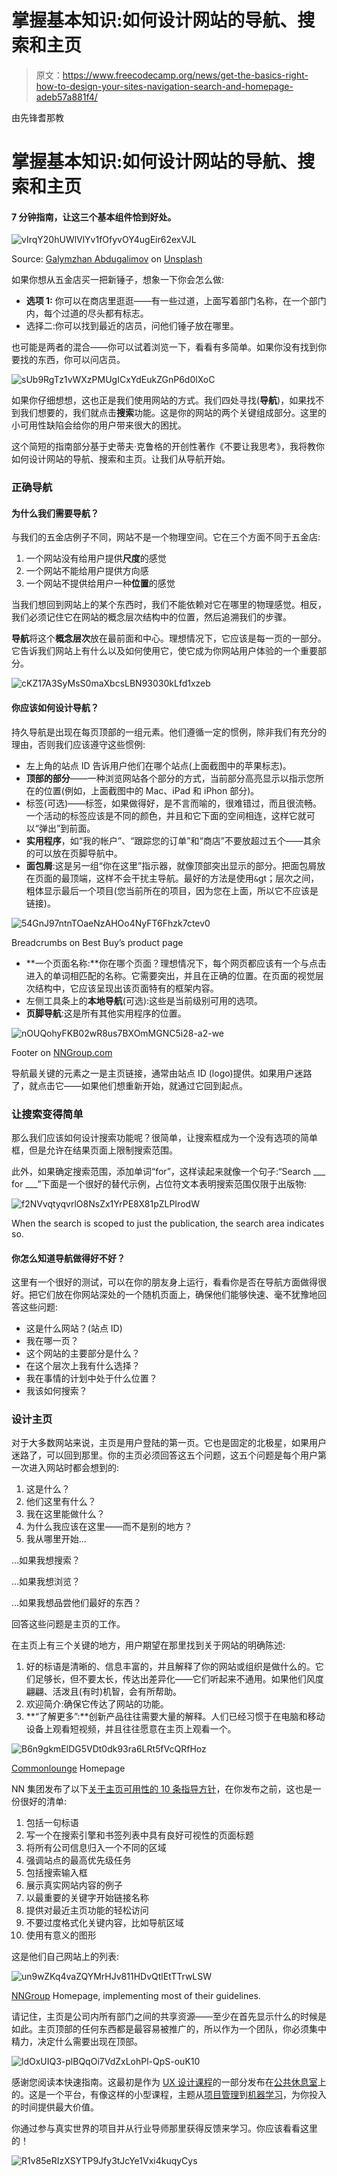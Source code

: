 # 掌握基本知识:如何设计网站的导航、搜索和主页

> 原文：<https://www.freecodecamp.org/news/get-the-basics-right-how-to-design-your-sites-navigation-search-and-homepage-adeb57a881f4/>

由先锋耆那教

# 掌握基本知识:如何设计网站的导航、搜索和主页

#### 7 分钟指南，让这三个基本组件恰到好处。

![vIrqY20hUWlVlYv1fOfyvOY4ugEir62exVJL](img/6def90ca24aa37e5bf8ac44f9686abc1.png)

Source: [Galymzhan Abdugalimov](https://unsplash.com/@naffiq?utm_source=medium&utm_medium=referral) on [Unsplash](https://unsplash.com?utm_source=medium&utm_medium=referral)

如果你想从五金店买一把新锤子，想象一下你会怎么做:

*   **选项 1:** 你可以在商店里逛逛——有一些过道，上面写着部门名称，在一个部门内，每个过道的尽头都有标志。
*   选择二:你可以找到最近的店员，问他们锤子放在哪里。

也可能是两者的混合——你可以试着浏览一下，看看有多简单。如果你没有找到你要找的东西，你可以问店员。

![sUb9RgTz1vWXzPMUgICxYdEukZGnP6d0lXoC](img/3f901f7e3121578f750ee35a18417d7d.png)

如果你仔细想想，这也正是我们使用网站的方式。我们四处寻找(**导航**)，如果找不到我们想要的，我们就点击**搜索**功能。这是你的网站的两个关键组成部分。这里的小可用性缺陷会给你的用户带来很大的困扰。

这个简短的指南部分基于史蒂夫·克鲁格的开创性著作《不要让我思考》，我将教你如何设计网站的导航、搜索和主页。让我们从导航开始。

### 正确导航

#### 为什么我们需要导航？

与我们的五金店例子不同，网站不是一个物理空间。它在三个方面不同于五金店:

1.  一个网站没有给用户提供**尺度**的感觉
2.  一个网站不能给用户提供方向感
3.  一个网站不提供给用户一种**位置**的感觉

当我们想回到网站上的某个东西时，我们不能依赖对它在哪里的物理感觉。相反，我们必须记住它在网站的概念层次结构中的位置，然后追溯我们的步骤。

**导航**将这个**概念层次**放在最前面和中心。理想情况下，它应该是每一页的一部分。它告诉我们网站上有什么以及如何使用它，使它成为你网站用户体验的一个重要部分。

![cKZ17A3SyMsS0maXbcsLBN93030kLfd1xzeb](img/040840d0e8d591d4479280732a344c1c.png)

#### 你应该如何设计导航？

持久导航是出现在每页顶部的一组元素。他们遵循一定的惯例，除非我们有充分的理由，否则我们应该遵守这些惯例:

*   左上角的站点 ID 告诉用户他们在哪个站点(上面截图中的苹果标志)。
*   **顶部的部分**——一种浏览网站各个部分的方式，当前部分高亮显示以指示您所在的位置(例如，上面截图中的 Mac、iPad 和 iPhon 部分)。
*   标签(可选)——标签，如果做得好，是不言而喻的，很难错过，而且很流畅。一个活动的标签应该是不同的颜色，并且和它下面的空间相连，这样它就可以“弹出”到前面。
*   **实用程序**，如“我的帐户”、“跟踪您的订单”和“商店”不要放超过五个——其余的可以放在页脚导航中。
*   **面包屑**:这是另一组“你在这里”指示器，就像顶部突出显示的部分。把面包屑放在页面的最顶端，这样不会干扰主导航。最好的方法是使用`&`gt；层次之间，粗体显示最后一个项目(您当前所在的项目，因为您在上面，所以它不应该是链接)。

![54GnJ97ntnTOaeNzAHOo4NyFT6Fhzk7ctev0](img/39d78084c5c0520da86c03bd9cbe810b.png)

Breadcrumbs on Best Buy’s product page

*   **一个页面名称:**你在哪个页面？理想情况下，每个网页都应该有一个与点击进入的单词相匹配的名称。它需要突出，并且在正确的位置。在页面的视觉层次结构中，它应该呈现出该页面特有的框架内容。
*   左侧工具条上的**本地导航**(可选):这些是当前级别可用的选项。
*   **页脚导航**:这是所有其他实用程序的位置。

![nOUQohyFKB02wR8us7BXOmMGNC5i28-a2-we](img/4aebb35bef4de892c5b78b325b87441b.png)

Footer on [NNGroup.com](https://www.nngroup.com)

导航最关键的元素之一是主页链接，通常由站点 ID (logo)提供。如果用户迷路了，就点击它——如果他们想重新开始，就通过它回到起点。

### 让搜索变得简单

那么我们应该如何设计搜索功能呢？很简单，让搜索框成为一个没有选项的简单框，但是允许在结果页面上限制搜索范围。

此外，如果确定搜索范围，添加单词“for”，这样读起来就像一个句子:“Search ___ for ___”下面是一个很好的替代示例，占位符文本表明搜索范围仅限于出版物:

![f2NVvqtyqvrlO8NsZx1YrPE8X81pZLPIrodW](img/e06cdcb94a20fdbd95554f574619843b.png)

When the search is scoped to just the publication, the search area indicates so.

#### 你怎么知道导航做得好不好？

这里有一个很好的测试，可以在你的朋友身上运行，看看你是否在导航方面做得很好。把它们放在你网站深处的一个随机页面上，确保他们能够快速、毫不犹豫地回答这些问题:

*   这是什么网站？(站点 ID)
*   我在哪一页？
*   这个网站的主要部分是什么？
*   在这个层次上我有什么选择？
*   我在事情的计划中处于什么位置？
*   我该如何搜索？

### 设计主页

对于大多数网站来说，主页是用户登陆的第一页。它也是固定的北极星，如果用户迷路了，可以回到那里。你的主页必须回答这五个问题，这五个问题是每个用户第一次进入网站时都会想到的:

1.  这是什么？
2.  他们这里有什么？
3.  我在这里能做什么？
4.  为什么我应该在这里——而不是别的地方？
5.  我从哪里开始…

…如果我想搜索？

…如果我想浏览？

…如果我想品尝他们最好的东西？

回答这些问题是主页的工作。

在主页上有三个关键的地方，用户期望在那里找到关于网站的明确陈述:

1.  好的标语是清晰的、信息丰富的，并且解释了你的网站或组织是做什么的。它们足够长，但不要太长，传达出差异化——它们听起来不通用。如果他们风度翩翩、活泼且(有时)机智，会有所帮助。
2.  欢迎简介:确保它传达了网站的功能。
3.  **“了解更多”:**创新产品往往需要大量的解释。人们已经习惯于在电脑和移动设备上观看短视频，并且往往愿意在主页上观看一个。

![B6n9gkmElDG5VDt0dk93ra6LRt5fVcQRfHoz](img/f363ee5a6c969b0b0a1123527e80841c.png)

[Commonlounge](https://www.commonlounge.com) Homepage

NN 集团发布了以下[关于主页可用性的 10 条指导方针](https://www.nngroup.com/articles/top-ten-guidelines-for-homepage-usability/)，在你发布之前，这也是一份很好的清单:

1.  包括一句标语
2.  写一个在搜索引擎和书签列表中具有良好可视性的页面标题
3.  将所有公司信息归入一个不同的区域
4.  强调站点的最高优先级任务
5.  包括搜索输入框
6.  展示真实网站内容的例子
7.  以最重要的关键字开始链接名称
8.  提供对最近主页功能的轻松访问
9.  不要过度格式化关键内容，比如导航区域
10.  使用有意义的图形

这是他们自己网站上的列表:

![un9wZKq4vaZQYMrHJv811HDvQtlEtTTrwLSW](img/f6dea7f133a691d47d838b849807ee8a.png)

[NNGroup](https://www.nngroup.com) Homepage, implementing most of their guidelines.

请记住，主页是公司内所有部门之间的共享资源——至少在首先显示什么的时候是如此。主页顶部的任何东西都是最容易被推广的，所以作为一个团队，你必须集中精力，决定什么需要出现在顶部。

![ldOxUIQ3-plBQqOi7VdZxLohPl-QpS-ouK10](img/09e55091abb92ec8d52bdff8f957fa06.png)

感谢您阅读本快速指南。这最初是作为 [UX 设计课程](https://www.commonlounge.com/discussion/d8c1c96e92024adf9f496fe41dcaad1a)的一部分发布在[公共休息室](https://www.commonlounge.com/)上的。这是一个平台，有像这样的小型课程，主题从[项目管理](https://www.commonlounge.com/discussion/1013c511951f4c47a803c32c4e1ae0f2)到[机器学习](https://www.commonlounge.com/discussion/35ccdb70826e434a876d612504297232)，为你投入的时间提供最大价值。

你通过参与真实世界的项目并从行业导师那里获得反馈来学习。你应该看看这里的！

![R1v85eRIzXSYTP9Jfy3tJcYe1Vxi4kuqyCys](img/9cd0a97d99d1db065bc81277293ae843.png)